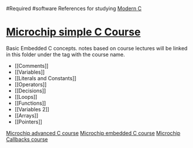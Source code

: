 #Required #software
References for studying
[Modern C](https://gustedt.gitlabpages.inria.fr/modern-c/)
# [Microchip simple C Course](https://mu.microchip.com/syntax-and-structure-of-c)
Basic Embedded C concepts. notes based on course lectures will be linked in this folder under the tag with the course name.
 - [[Comments]]
 - [[Variables]]
 - [[Literals and Constants]]
 - [[Operators]]
 - [[Decisions]]
 - [[Loops]]
 - [[Functions]]
 - [[Variables 2]]
 -  [[Arrays]]
 - [[Pointers]]

[Microchip advanced C course](https://mu.microchip.com/advanced-c-programming)
[Microchip embedded C course](https://mu.microchip.com/advanced-embedded-c-tips-tricks-and-cautions)
[Microchip Callbacks course](https://mu.microchip.com/c-programming-callbacks)